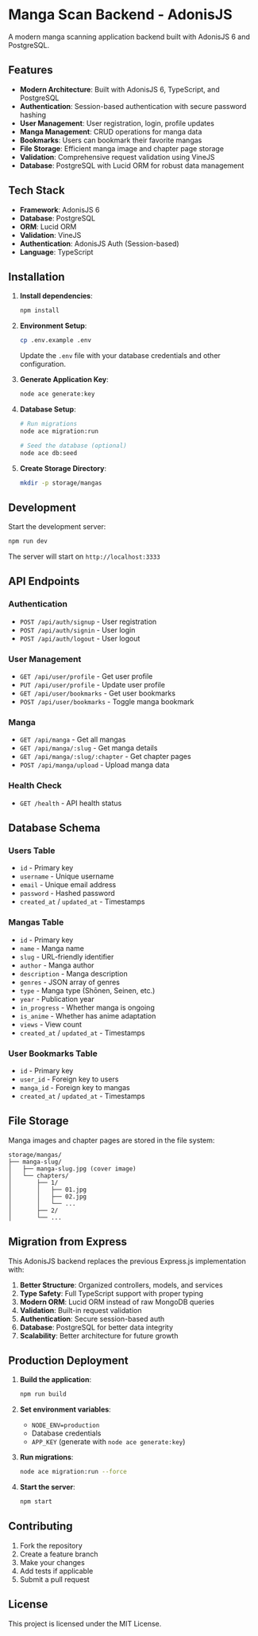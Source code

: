 # Manga Scan Backend - AdonisJS

A modern manga scanning application backend built with AdonisJS 6 and PostgreSQL.

## Features

- **Modern Architecture**: Built with AdonisJS 6, TypeScript, and PostgreSQL
- **Authentication**: Session-based authentication with secure password hashing
- **User Management**: User registration, login, profile updates
- **Manga Management**: CRUD operations for manga data
- **Bookmarks**: Users can bookmark their favorite mangas
- **File Storage**: Efficient manga image and chapter page storage
- **Validation**: Comprehensive request validation using VineJS
- **Database**: PostgreSQL with Lucid ORM for robust data management

## Tech Stack

- **Framework**: AdonisJS 6
- **Database**: PostgreSQL
- **ORM**: Lucid ORM
- **Validation**: VineJS
- **Authentication**: AdonisJS Auth (Session-based)
- **Language**: TypeScript

## Installation

1. **Install dependencies**:
   ```bash
   npm install
   ```

2. **Environment Setup**:
   ```bash
   cp .env.example .env
   ```
   
   Update the `.env` file with your database credentials and other configuration.

3. **Generate Application Key**:
   ```bash
   node ace generate:key
   ```

4. **Database Setup**:
   ```bash
   # Run migrations
   node ace migration:run
   
   # Seed the database (optional)
   node ace db:seed
   ```

5. **Create Storage Directory**:
   ```bash
   mkdir -p storage/mangas
   ```

## Development

Start the development server:
```bash
npm run dev
```

The server will start on `http://localhost:3333`

## API Endpoints

### Authentication
- `POST /api/auth/signup` - User registration
- `POST /api/auth/signin` - User login
- `POST /api/auth/logout` - User logout

### User Management
- `GET /api/user/profile` - Get user profile
- `PUT /api/user/profile` - Update user profile
- `GET /api/user/bookmarks` - Get user bookmarks
- `POST /api/user/bookmarks` - Toggle manga bookmark

### Manga
- `GET /api/manga` - Get all mangas
- `GET /api/manga/:slug` - Get manga details
- `GET /api/manga/:slug/:chapter` - Get chapter pages
- `POST /api/manga/upload` - Upload manga data

### Health Check
- `GET /health` - API health status

## Database Schema

### Users Table
- `id` - Primary key
- `username` - Unique username
- `email` - Unique email address
- `password` - Hashed password
- `created_at` / `updated_at` - Timestamps

### Mangas Table
- `id` - Primary key
- `name` - Manga name
- `slug` - URL-friendly identifier
- `author` - Manga author
- `description` - Manga description
- `genres` - JSON array of genres
- `type` - Manga type (Shōnen, Seinen, etc.)
- `year` - Publication year
- `in_progress` - Whether manga is ongoing
- `is_anime` - Whether has anime adaptation
- `views` - View count
- `created_at` / `updated_at` - Timestamps

### User Bookmarks Table
- `id` - Primary key
- `user_id` - Foreign key to users
- `manga_id` - Foreign key to mangas
- `created_at` / `updated_at` - Timestamps

## File Storage

Manga images and chapter pages are stored in the file system:
```
storage/mangas/
├── manga-slug/
│   ├── manga-slug.jpg (cover image)
│   └── chapters/
│       ├── 1/
│       │   ├── 01.jpg
│       │   ├── 02.jpg
│       │   └── ...
│       ├── 2/
│       └── ...
```

## Migration from Express

This AdonisJS backend replaces the previous Express.js implementation with:

1. **Better Structure**: Organized controllers, models, and services
2. **Type Safety**: Full TypeScript support with proper typing
3. **Modern ORM**: Lucid ORM instead of raw MongoDB queries
4. **Validation**: Built-in request validation
5. **Authentication**: Secure session-based auth
6. **Database**: PostgreSQL for better data integrity
7. **Scalability**: Better architecture for future growth

## Production Deployment

1. **Build the application**:
   ```bash
   npm run build
   ```

2. **Set environment variables**:
   - `NODE_ENV=production`
   - Database credentials
   - `APP_KEY` (generate with `node ace generate:key`)

3. **Run migrations**:
   ```bash
   node ace migration:run --force
   ```

4. **Start the server**:
   ```bash
   npm start
   ```

## Contributing

1. Fork the repository
2. Create a feature branch
3. Make your changes
4. Add tests if applicable
5. Submit a pull request

## License

This project is licensed under the MIT License.